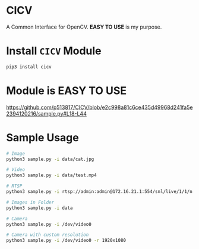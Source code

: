 # CICV
A Common Interface for OpenCV. **EASY TO USE** is my purpose.

# Install `CICV` Module
```bash
pip3 install cicv
```

# Module is EASY TO USE
https://github.com/p513817/CICV/blob/e2c998a81c6ce435d49968d241fa5e2394120216/sample.py#L18-L44

# Sample Usage
```bash
# Image
python3 sample.py -i data/cat.jpg

# Video
python3 sample.py -i data/test.mp4

# RTSP
python3 sample.py -i rtsp://admin:admin@172.16.21.1:554/snl/live/1/1/n

# Images in Folder 
python3 sample.py -i data

# Camera
python3 sample.py -i /dev/video0

# Camera with custom resolution
python3 sample.py -i /dev/video0 -r 1920x1080

```
